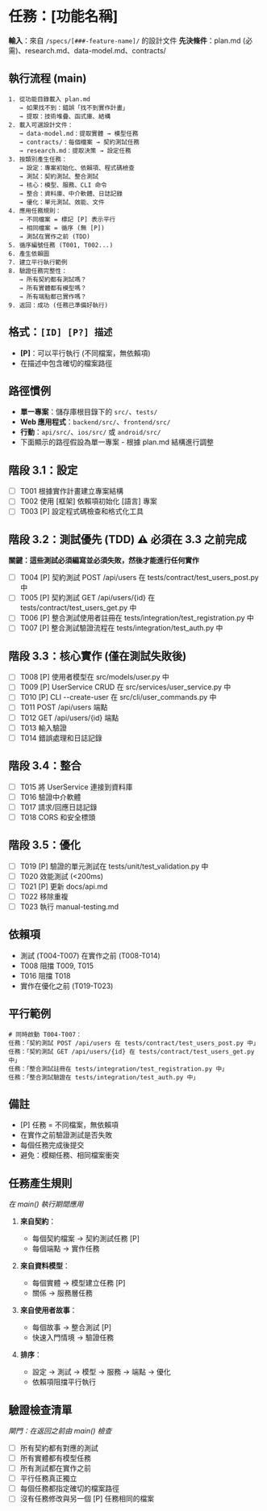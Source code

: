 # 任務：[功能名稱]

**輸入**：來自 `/specs/[###-feature-name]/` 的設計文件
**先決條件**：plan.md (必需)、research.md、data-model.md、contracts/

## 執行流程 (main)
```
1. 從功能目錄載入 plan.md
   → 如果找不到：錯誤「找不到實作計畫」
   → 提取：技術堆疊、函式庫、結構
2. 載入可選設計文件：
   → data-model.md：提取實體 → 模型任務
   → contracts/：每個檔案 → 契約測試任務
   → research.md：提取決策 → 設定任務
3. 按類別產生任務：
   → 設定：專案初始化、依賴項、程式碼檢查
   → 測試：契約測試、整合測試
   → 核心：模型、服務、CLI 命令
   → 整合：資料庫、中介軟體、日誌記錄
   → 優化：單元測試、效能、文件
4. 應用任務規則：
   → 不同檔案 = 標記 [P] 表示平行
   → 相同檔案 = 循序 (無 [P])
   → 測試在實作之前 (TDD)
5. 循序編號任務 (T001, T002...)
6. 產生依賴圖
7. 建立平行執行範例
8. 驗證任務完整性：
   → 所有契約都有測試嗎？
   → 所有實體都有模型嗎？
   → 所有端點都已實作嗎？
9. 返回：成功 (任務已準備好執行)
```

## 格式：`[ID] [P?] 描述`
- **[P]**：可以平行執行 (不同檔案，無依賴項)
- 在描述中包含確切的檔案路徑

## 路徑慣例
- **單一專案**：儲存庫根目錄下的 `src/`、`tests/`
- **Web 應用程式**：`backend/src/`、`frontend/src/`
- **行動**：`api/src/`、`ios/src/` 或 `android/src/`
- 下面顯示的路徑假設為單一專案 - 根據 plan.md 結構進行調整

## 階段 3.1：設定
- [ ] T001 根據實作計畫建立專案結構
- [ ] T002 使用 [框架] 依賴項初始化 [語言] 專案
- [ ] T003 [P] 設定程式碼檢查和格式化工具

## 階段 3.2：測試優先 (TDD) ⚠️ 必須在 3.3 之前完成
**關鍵：這些測試必須編寫並必須失敗，然後才能進行任何實作**
- [ ] T004 [P] 契約測試 POST /api/users 在 tests/contract/test_users_post.py 中
- [ ] T005 [P] 契約測試 GET /api/users/{id} 在 tests/contract/test_users_get.py 中
- [ ] T006 [P] 整合測試使用者註冊在 tests/integration/test_registration.py 中
- [ ] T007 [P] 整合測試驗證流程在 tests/integration/test_auth.py 中

## 階段 3.3：核心實作 (僅在測試失敗後)
- [ ] T008 [P] 使用者模型在 src/models/user.py 中
- [ ] T009 [P] UserService CRUD 在 src/services/user_service.py 中
- [ ] T010 [P] CLI --create-user 在 src/cli/user_commands.py 中
- [ ] T011 POST /api/users 端點
- [ ] T012 GET /api/users/{id} 端點
- [ ] T013 輸入驗證
- [ ] T014 錯誤處理和日誌記錄

## 階段 3.4：整合
- [ ] T015 將 UserService 連接到資料庫
- [ ] T016 驗證中介軟體
- [ ] T017 請求/回應日誌記錄
- [ ] T018 CORS 和安全標頭

## 階段 3.5：優化
- [ ] T019 [P] 驗證的單元測試在 tests/unit/test_validation.py 中
- [ ] T020 效能測試 (<200ms)
- [ ] T021 [P] 更新 docs/api.md
- [ ] T022 移除重複
- [ ] T023 執行 manual-testing.md

## 依賴項
- 測試 (T004-T007) 在實作之前 (T008-T014)
- T008 阻擋 T009, T015
- T016 阻擋 T018
- 實作在優化之前 (T019-T023)

## 平行範例
```
# 同時啟動 T004-T007：
任務：「契約測試 POST /api/users 在 tests/contract/test_users_post.py 中」
任務：「契約測試 GET /api/users/{id} 在 tests/contract/test_users_get.py 中」
任務：「整合測試註冊在 tests/integration/test_registration.py 中」
任務：「整合測試驗證在 tests/integration/test_auth.py 中」
```

## 備註
- [P] 任務 = 不同檔案，無依賴項
- 在實作之前驗證測試是否失敗
- 每個任務完成後提交
- 避免：模糊任務、相同檔案衝突

## 任務產生規則
*在 main() 執行期間應用*

1. **來自契約**：
   - 每個契約檔案 → 契約測試任務 [P]
   - 每個端點 → 實作任務

2. **來自資料模型**：
   - 每個實體 → 模型建立任務 [P]
   - 關係 → 服務層任務

3. **來自使用者故事**：
   - 每個故事 → 整合測試 [P]
   - 快速入門情境 → 驗證任務

4. **排序**：
   - 設定 → 測試 → 模型 → 服務 → 端點 → 優化
   - 依賴項阻擋平行執行

## 驗證檢查清單
*閘門：在返回之前由 main() 檢查*

- [ ] 所有契約都有對應的測試
- [ ] 所有實體都有模型任務
- [ ] 所有測試都在實作之前
- [ ] 平行任務真正獨立
- [ ] 每個任務都指定確切的檔案路徑
- [ ] 沒有任務修改與另一個 [P] 任務相同的檔案
